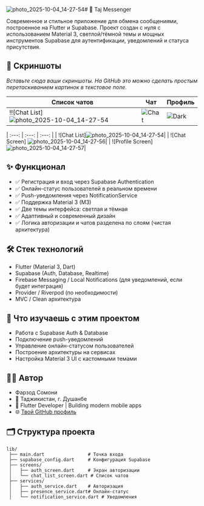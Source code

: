 ![photo_2025-10-04_14-27-54](https://github.com/user-attachments/assets/332570d2-0317-4a3f-af16-ef8fa0a0532c)# 📨 Taj Messenger

Современное и стильное приложение для обмена сообщениями, построенное на Flutter и Supabase.
Проект создан с нуля с использованием Material 3, светлой/тёмной темы и мощных инструментов Supabase для аутентификации, уведомлений и статуса присутствия.

## 📸 Скриншоты

*Вставьте сюда ваши скриншоты. На GitHub это можно сделать простым перетаскиванием картинок в текстовое поле.*

| Список чатов                    | Чат                           | Профиль                       |
| ------------------------------- | ----------------------------- | ----------------------------- |
| !![Chat List]![photo_2025-10-04_14-27-54](https://github.com/user-attachments/assets/7f078540-1c37-4ec7-8810-a2678bf1e203) | ![Chat](images/chat_list.png) | ![Dark](images/dark_mode.png) |

| :---: | :---: | :---: |
| ![Chat List]![photo_2025-10-04_14-27-54](https://github.com/user-attachments/assets/7f078540-1c37-4ec7-8810-a2678bf1e203)| 
| ![Chat Screen] ![photo_2025-10-04_14-27-56](https://github.com/user-attachments/assets/0e9c9dd7-b326-432f-8afd-9f852bada2a5)| 
| ![Profile Screen] ![photo_2025-10-04_14-27-57](https://github.com/user-attachments/assets/a468b4f9-c6cd-4993-bf03-714bb2b00365)|
 

## ✨ Функционал

* ✅ Регистрация и вход через Supabase Authentication
* ✅ Онлайн-статус пользователей в реальном времени
* ✅ Push-уведомления через NotificationService
* ✅ Поддержка Material 3 (M3)
* ✅ Две темы интерфейса: светлая и тёмная
* ✅ Адаптивный и современный дизайн
* ✅ Логика авторизации и чатов разделена по слоям (чистая архитектура)

## 🛠️ Стек технологий

* Flutter (Material 3, Dart)
* Supabase (Auth, Database, Realtime)
* Firebase Messaging / Local Notifications (для уведомлений, если будет интеграция)
* Provider / Riverpod (по необходимости)
* MVC / Clean архитектура

## 🧠 Что изучаешь с этим проектом

* Работа с Supabase Auth & Database
* Подключение push-уведомлений
* Управление онлайн-статусом пользователей
* Построение архитектуры на сервисах
* Настройка Material 3 UI с кастомными темами

## 🧑‍💻 Автор
* Фарзод Сомони
* 📍 Таджикистан, г. Душанбе 
* 💬 Flutter Developer | Building modern mobile apps
* 🌐 [Твой GitHub профиль](https://github.com/somoni69)

## 🗂️ Структура проекта

```plaintext
lib/
 ├── main.dart                # Точка входа
 ├── supabase_config.dart     # Конфигурация Supabase
 ├── screens/
 │   ├── auth_screen.dart     # Экран авторизации
 │   └── chat_list_screen.dart # Список чатов
 ├── services/
 │   ├── auth_service.dart    # Авторизация
 │   ├── presence_service.dart# Онлайн-статус
 │   └── notification_service.dart # Уведомления


